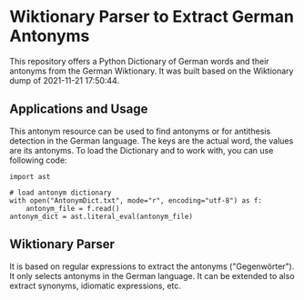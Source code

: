 # Wiktionary Parser to Extract German Antonyms
This repository offers a Python Dictionary of German words and their antonyms from the German Wiktionary.
It was built based on the Wiktionary dump of 2021-11-21 17:50:44.

## Applications and Usage
This antonym resource can be used to find antonyms or for antithesis detection in the German language.
The keys are the actual word, the values are its antonyms.
To load the Dictionary and to work with, you can use following code:
```
import ast

# load antonym dictionary
with open("AntonymDict.txt", mode="r", encoding="utf-8") as f:
    antonym_file = f.read()
antonym_dict = ast.literal_eval(antonym_file)

```

## Wiktionary Parser
It is based on regular expressions to extract the antonyms ("Gegenwörter"). It only selects antonyms in the German language. It can be extended to also extract synonyms, idiomatic expressions, etc.

